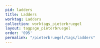 ```yaml
---
pid: ladders
title: Ladders
worktag: Ladders
collection: worktags_pieterbruegel
layout: tagpage_pieterbruegel
order: '095'
permalink: "/pieterbruegel/tags/ladders"
---
```

